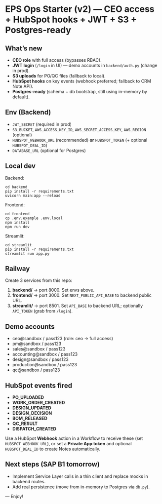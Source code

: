 
# EPS Ops Starter (v2) — CEO access + HubSpot hooks + JWT + S3 + Postgres-ready

## What’s new
- **CEO role** with full access (bypasses RBAC).
- **JWT login** (`/login` in UI) — demo accounts in `backend/auth.py` (change in prod).
- **S3 uploads** for PO/QC files (fallback to local).
- **HubSpot hooks** on key events (webhook preferred; fallback to CRM Note API).
- **Postgres-ready** (schema + db bootstrap, still using in-memory by default).

## Env (Backend)
- `JWT_SECRET` (required in prod)
- `S3_BUCKET`, `AWS_ACCESS_KEY_ID`, `AWS_SECRET_ACCESS_KEY`, `AWS_REGION` (optional)
- `HUBSPOT_WEBHOOK_URL` (recommended) **or** `HUBSPOT_TOKEN` (+ optional `HUBSPOT_DEAL_ID`)
- `DATABASE_URL` (optional for Postgres)

## Local dev
Backend:
```
cd backend
pip install -r requirements.txt
uvicorn main:app --reload
```
Frontend:
```
cd frontend
cp .env.example .env.local
npm install
npm run dev
```
Streamlit:
```
cd streamlit
pip install -r requirements.txt
streamlit run app.py
```

## Railway
Create 3 services from this repo:
1) **backend/** → port 8000. Set envs above.
2) **frontend/** → port 3000. Set `NEXT_PUBLIC_API_BASE` to backend public URL.
3) **streamlit/** → port 8501. Set `API_BASE` to backend URL; optionally `API_TOKEN` (grab from `/login`).

## Demo accounts
- ceo@sandbox / pass123  (role: ceo → full access)
- pm@sandbox / pass123
- sales@sandbox / pass123
- accounting@sandbox / pass123
- design@sandbox / pass123
- production@sandbox / pass123
- qc@sandbox / pass123

## HubSpot events fired
- **PO_UPLOADED**
- **WORK_ORDER_CREATED**
- **DESIGN_UPDATED**
- **DESIGN_DECISION**
- **BOM_RELEASED**
- **QC_RESULT**
- **DISPATCH_CREATED**

Use a HubSpot **Webhook** action in a Workflow to receive these (set `HUBSPOT_WEBHOOK_URL`), or set a **Private App token** and optional `HUBSPOT_DEAL_ID` to create Notes automatically.

## Next steps (SAP B1 tomorrow)
- Implement Service Layer calls in a thin client and replace mocks in backend routes.
- Add real persistence (move from in-memory to Postgres via `db.py`).

— Enjoy!

